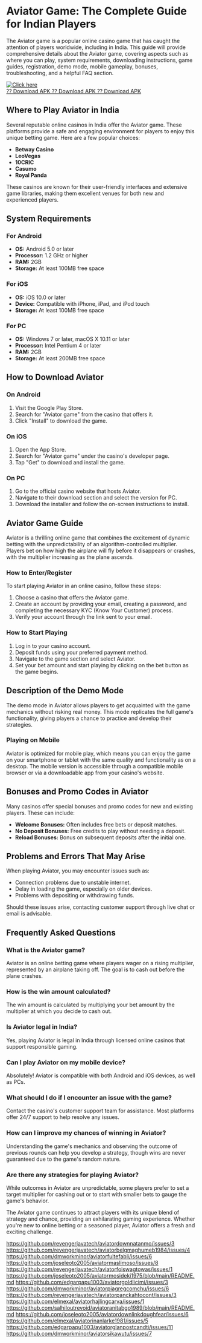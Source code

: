 # Aviator Game: The Complete Guide for Indian Players

The Aviator game is a popular online casino game that has caught the
attention of players worldwide, including in India. This guide will
provide comprehensive details about the Aviator game, covering aspects
such as where you can play, system requirements, downloading
instructions, game guides, registration, demo mode, mobile gameplay,
bonuses, troubleshooting, and a helpful FAQ section.

[![Click
here](https://readscoops.com/wp-content/uploads/2023/03/Readscoop-aviator-1-1.jpg)](https://click.traffprogo7.com/RycHEFxU?landing=54)\
[?? Download APK ?? Download APK ?? Download
APK](https://click.traffprogo7.com/RycHEFxU?landing=54)

## Where to Play Aviator in India

Several reputable online casinos in India offer the Aviator game. These
platforms provide a safe and engaging environment for players to enjoy
this unique betting game. Here are a few popular choices:

-   **Betway Casino**
-   **LeoVegas**
-   **10CRIC**
-   **Casumo**
-   **Royal Panda**

These casinos are known for their user-friendly interfaces and extensive
game libraries, making them excellent venues for both new and
experienced players.

## System Requirements

### For Android

-   **OS:** Android 5.0 or later
-   **Processor:** 1.2 GHz or higher
-   **RAM:** 2GB
-   **Storage:** At least 100MB free space

### For iOS

-   **OS:** iOS 10.0 or later
-   **Device:** Compatible with iPhone, iPad, and iPod touch
-   **Storage:** At least 100MB free space

### For PC

-   **OS:** Windows 7 or later, macOS X 10.11 or later
-   **Processor:** Intel Pentium 4 or later
-   **RAM:** 2GB
-   **Storage:** At least 200MB free space

## How to Download Aviator

### On Android

1.  Visit the Google Play Store.
2.  Search for \"Aviator game\" from the casino that offers it.
3.  Click \"Install\" to download the game.

### On iOS

1.  Open the App Store.
2.  Search for \"Aviator game\" under the casino's developer page.
3.  Tap \"Get\" to download and install the game.

### On PC

1.  Go to the official casino website that hosts Aviator.
2.  Navigate to their download section and select the version for PC.
3.  Download the installer and follow the on-screen instructions to
    install.

## Aviator Game Guide

Aviator is a thrilling online game that combines the excitement of
dynamic betting with the unpredictability of an algorithm-controlled
multiplier. Players bet on how high the airplane will fly before it
disappears or crashes, with the multiplier increasing as the plane
ascends.

### How to Enter/Register

To start playing Aviator in an online casino, follow these steps:

1.  Choose a casino that offers the Aviator game.
2.  Create an account by providing your email, creating a password, and
    completing the necessary KYC (Know Your Customer) process.
3.  Verify your account through the link sent to your email.

### How to Start Playing

1.  Log in to your casino account.
2.  Deposit funds using your preferred payment method.
3.  Navigate to the game section and select Aviator.
4.  Set your bet amount and start playing by clicking on the bet button
    as the game begins.

## Description of the Demo Mode

The demo mode in Aviator allows players to get acquainted with the game
mechanics without risking real money. This mode replicates the full
game's functionality, giving players a chance to practice and develop
their strategies.

### Playing on Mobile

Aviator is optimized for mobile play, which means you can enjoy the game
on your smartphone or tablet with the same quality and functionality as
on a desktop. The mobile version is accessible through a compatible
mobile browser or via a downloadable app from your casino's website.

## Bonuses and Promo Codes in Aviator

Many casinos offer special bonuses and promo codes for new and existing
players. These can include:

-   **Welcome Bonuses:** Often includes free bets or deposit matches.
-   **No Deposit Bonuses:** Free credits to play without needing a
    deposit.
-   **Reload Bonuses:** Bonus on subsequent deposits after the initial
    one.

## Problems and Errors That May Arise

When playing Aviator, you may encounter issues such as:

-   Connection problems due to unstable internet.
-   Delay in loading the game, especially on older devices.
-   Problems with depositing or withdrawing funds.

Should these issues arise, contacting customer support through live chat
or email is advisable.

## Frequently Asked Questions

### What is the Aviator game?

Aviator is an online betting game where players wager on a rising
multiplier, represented by an airplane taking off. The goal is to cash
out before the plane crashes.

### How is the win amount calculated?

The win amount is calculated by multiplying your bet amount by the
multiplier at which you decide to cash out.

### Is Aviator legal in India?

Yes, playing Aviator is legal in India through licensed online casinos
that support responsible gaming.

### Can I play Aviator on my mobile device?

Absolutely! Aviator is compatible with both Android and iOS devices, as
well as PCs.

### What should I do if I encounter an issue with the game?

Contact the casino's customer support team for assistance. Most
platforms offer 24/7 support to help resolve any issues.

### How can I improve my chances of winning in Aviator?

Understanding the game's mechanics and observing the outcome of previous
rounds can help you develop a strategy, though wins are never guaranteed
due to the game\'s random nature.

### Are there any strategies for playing Aviator?

While outcomes in Aviator are unpredictable, some players prefer to set
a target multiplier for cashing out or to start with smaller bets to
gauge the game\'s behavior.

The Aviator game continues to attract players with its unique blend of
strategy and chance, providing an exhilarating gaming experience.
Whether you're new to online betting or a seasoned player, Aviator
offers a fresh and exciting challenge.

https://github.com/revengerjavatech/aviatordownnatanmo/issues/3
https://github.com/revengerjavatech/aviatorbelgmaghumeb1984/issues/4
https://github.com/dmworkminor/aviatorfultefabli/issues/6
https://github.com/joseleoto2005/aviatormaslimoso/issues/8
https://github.com/revengerjavatech/aviatorfoiswagtowas/issues/1
https://github.com/joseleoto2005/aviatormosideki1975/blob/main/README.md
https://github.com/edgarpapu1003/aviatorgoldlicimi/issues/3
https://github.com/dmworkminor/aviatorpiagregcomchu/issues/6
https://github.com/revengerjavatech/aviatorpanckahtocont/issues/3
https://github.com/elmexal/aviatorhajlingcarva/issues/1
https://github.com/salhiloutrevoid/aviatoranitabgo1989/blob/main/README.md
https://github.com/joseleoto2005/aviatordownlinkdoughfear/issues/6
https://github.com/elmexal/aviatorinanlarke1981/issues/5
https://github.com/edgarpapu1003/aviatorglanpostcandti/issues/11
https://github.com/dmworkminor/aviatorsikawutu/issues/7
